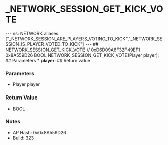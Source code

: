 # _NETWORK_SESSION_GET_KICK_VOTE

--- ns: NETWORK aliases: ["_NETWORK_SESSION_ARE_PLAYERS_VOTING_TO_KICK","_NETWORK_SESSION_IS_PLAYER_VOTED_TO_KICK"] --- ## NETWORK_SESSION_GET_KICK_VOTE  // 0xD6D09A6F32F49EF1 0x8A559D26 BOOL NETWORK_SESSION_GET_KICK_VOTE(Player player);  ## Parameters * **player**:  ## Return value

### Parameters
* Player player

### Return Value
* BOOL

### Notes
* AP Hash: 0x0x8A559D26
* Build: 323

